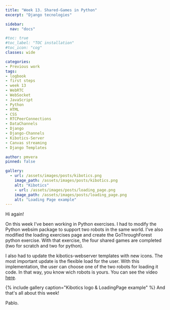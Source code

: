 ```yaml
---
title: "Week 13. Shared-Games in Python"
excerpt: "Django tecnologies"

sidebar:
  nav: "docs"

#toc: true
#toc_label: "TOC installation"
#toc_icon: "cog"
classes: wide

categories:
- Previous work
tags:
- logbook
- first steps
- week 13
- WebRTC
- WebSocket
- JavaScript
- Python
- HTML
- CSS
- RTCPeerConnections
- DataChannels
- Django
- Django-Channels
- Kibotics-Server
- Canvas streaming
- Django Templates

author: pmvera
pinned: false

gallery:
  - url: /assets/images/posts/kibotics.png
    image_path: /assets/images/posts/kibotics.png
    alt: "Kibotics"
    - url: /assets/images/posts/loading_page.png
    image_path: /assets/images/posts/loading_page.png
    alt: "Loading Page example"
---
```


Hi again!

On this week I've been working in Python exercises. I had to modify the Python websim package
to support two robots in the same world. I've also modified the loading exercises page and
create the GoThroughForest python exercise. With that exercise, the four shared games are completed
(two for scratch and two for python).

I also had to update the kibotics-webserver templates with new icons. The most important update
is the flexible load for the user. With this implementation, the user can choose one of the
two robots for loading it code. In that way, you know wich robots is yours. You can see the 
video [here](https://youtu.be/VGnF2LMvNe8).

{% include gallery caption="Kibotics logo & LoadingPage example" %}
And that's all about this week!

Pablo.